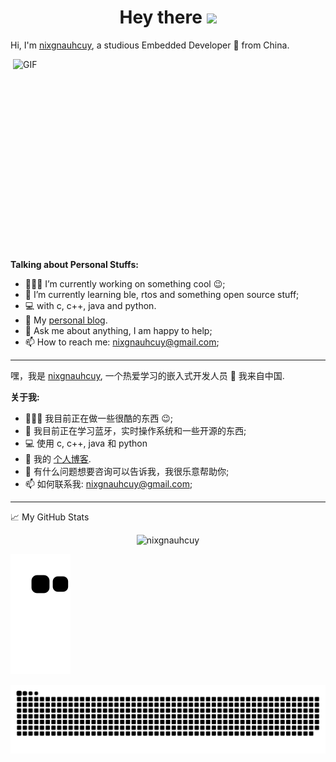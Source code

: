 <div align="center">
   <h1>Hey there <img src="https://media.giphy.com/media/hvRJCLFzcasrR4ia7z/giphy.gif" width="25px"> </h1>
</div>

Hi, I'm [nixgnauhcuy](https://www.nixgnauhcuy.top/), a studious Embedded Developer 🚀 from China.

  <img align="right" alt="GIF" src="https://cdn.jsdelivr.net/gh/nixgnauhcuy/cdn@V1.1/image/code.gif" width="500" height="320" />
  
**Talking about Personal Stuffs:**

- 👨🏽‍💻 I’m currently working on something cool :wink:;
- 🌱 I’m currently learning ble, rtos and something open source stuff;
- 💻 with c, c++, java and python.
- 🎉 My [personal blog](https://www.nixgnauhcuy.top). 
- 💬 Ask me about anything, I am happy to help;
- 📫 How to reach me: nixgnauhcuy@gmail.com;

---

嘿，我是 [nixgnauhcuy](https://www.nixgnauhcuy.top/), 一个热爱学习的嵌入式开发人员 🚀 我来自中国.

**关于我:**

- 👨🏽‍💻 我目前正在做一些很酷的东西 :wink:;
- 🌱 我目前正在学习蓝牙，实时操作系统和一些开源的东西;
- 💻 使用 c, c++, java 和 python
- 🎉 我的 [个人博客](https://www.nixgnauhcuy.top). 
- 💬 有什么问题想要咨询可以告诉我，我很乐意帮助你;
- 📫 如何联系我: nixgnauhcuy@gmail.com;


---

📈 My GitHub Stats

<p align="center"> <img src="https://github-readme-stats.vercel.app/api?username=nixgnauhcuy&show_icons=true&theme=gotham" alt="nixgnauhcuy" />

![](https://raw.githubusercontent.com/nixgnauhcuy/nixgnauhcuy/main/assets/github-contribution-grid-snake.svg)            

<picture>
  <source media="(prefers-color-scheme: dark)" srcset="https://raw.githubusercontent.com/nixgnauhcuy/nixgnauhcuy/output/github-contribution-grid-snake-dark.svg">
  <source media="(prefers-color-scheme: light)" srcset="https://raw.githubusercontent.com/nixgnauhcuy/nixgnauhcuy/output/github-contribution-grid-snake.svg">
  <img alt="github contribution grid snake animation" src="https://raw.githubusercontent.com/nixgnauhcuy/nixgnauhcuy/output/github-contribution-grid-snake.svg">
</picture>  